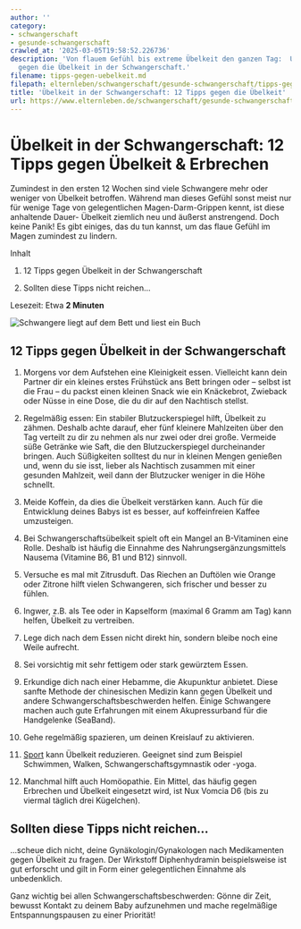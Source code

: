 ```yaml
---
author: ''
category:
- schwangerschaft
- gesunde-schwangerschaft
crawled_at: '2025-03-05T19:58:52.226736'
description: 'Von flauem Gefühl bis extreme Übelkeit den ganzen Tag:  Unsere 12 Tipps
  gegen die Übelkeit in der Schwangerschaft.'
filename: tipps-gegen-uebelkeit.md
filepath: elternleben/schwangerschaft/gesunde-schwangerschaft/tipps-gegen-uebelkeit.md
title: 'Übelkeit in der Schwangerschaft: 12 Tipps gegen die Übelkeit'
url: https://www.elternleben.de/schwangerschaft/gesunde-schwangerschaft/tipps-gegen-uebelkeit/
---
```


#  Übelkeit in der Schwangerschaft: 12 Tipps gegen Übelkeit & Erbrechen

Zumindest in den ersten 12 Wochen sind viele Schwangere mehr oder weniger von
Übelkeit betroffen. Während man dieses Gefühl sonst meist nur für wenige Tage
von gelegentlichen Magen-Darm-Grippen kennt, ist diese anhaltende Dauer-
Übelkeit ziemlich neu und äußerst anstrengend. Doch keine Panik! Es gibt
einiges, das du tun kannst, um das flaue Gefühl im Magen zumindest zu lindern.

Inhalt

1. 12 Tipps gegen Übelkeit in der Schwangerschaft

2. Sollten diese Tipps nicht reichen...

Lesezeit: Etwa **2 Minuten**

![Schwangere liegt auf dem Bett und liest ein
Buch](/fileadmin/_processed_/9/4/csm_Tipps_Mir_ist_so_schlecht...Tipps_gegen_U__belkeit_in_der_Schwangerschaft_209a9df615.jpg)

##  12 Tipps gegen Übelkeit in der Schwangerschaft

  1. Morgens vor dem Aufstehen eine Kleinigkeit essen. Vielleicht kann dein Partner dir ein kleines erstes Frühstück ans Bett bringen oder – selbst ist die Frau – du packst einen kleinen Snack wie ein Knäckebrot, Zwieback oder Nüsse in eine Dose, die du dir auf den Nachtisch stellst.  

  2. Regelmäßig essen: Ein stabiler Blutzuckerspiegel hilft, Übelkeit zu zähmen. Deshalb achte darauf, eher fünf kleinere Mahlzeiten über den Tag verteilt zu dir zu nehmen als nur zwei oder drei große. Vermeide süße Getränke wie Saft, die den Blutzuckerspiegel durcheinander bringen. Auch Süßigkeiten solltest du nur in kleinen Mengen genießen und, wenn du sie isst, lieber als Nachtisch zusammen mit einer gesunden Mahlzeit, weil dann der Blutzucker weniger in die Höhe schnellt.  

  3. Meide Koffein, da dies die Übelkeit verstärken kann. Auch für die Entwicklung deines Babys ist es besser, auf koffeinfreien Kaffee umzusteigen.  

  4. Bei Schwangerschaftsübelkeit spielt oft ein Mangel an B-Vitaminen eine Rolle. Deshalb ist häufig die Einnahme des Nahrungsergänzungsmittels Nausema (Vitamine B6, B1 und B12) sinnvoll.  

  5. Versuche es mal mit Zitrusduft. Das Riechen an Duftölen wie Orange oder Zitrone hilft vielen Schwangeren, sich frischer und besser zu fühlen.  

  6. Ingwer, z.B. als Tee oder in Kapselform (maximal 6 Gramm am Tag) kann helfen, Übelkeit zu vertreiben.  

  7. Lege dich nach dem Essen nicht direkt hin, sondern bleibe noch eine Weile aufrecht.  

  8. Sei vorsichtig mit sehr fettigem oder stark gewürztem Essen.  

  9. Erkundige dich nach einer Hebamme, die Akupunktur anbietet. Diese sanfte Methode der chinesischen Medizin kann gegen Übelkeit und andere Schwangerschaftsbeschwerden helfen. Einige Schwangere machen auch gute Erfahrungen mit einem Akupressurband für die Handgelenke (SeaBand).  

  10. Gehe regelmäßig spazieren, um deinen Kreislauf zu aktivieren.  

  11. [Sport](https://www.elternleben.de/kleinkind/sport-mit-kleinkind/) kann Übelkeit reduzieren. Geeignet sind zum Beispiel Schwimmen, Walken, Schwangerschaftsgymnastik oder -yoga.  

  12. Manchmal hilft auch Homöopathie. Ein Mittel, das häufig gegen Erbrechen und Übelkeit eingesetzt wird, ist Nux Vomcia D6 (bis zu viermal täglich drei Kügelchen).

##  Sollten diese Tipps nicht reichen...

...scheue dich nicht, deine Gynäkologin/Gynakologen nach Medikamenten gegen
Übelkeit zu fragen. Der Wirkstoff Diphenhydramin beispielsweise ist gut
erforscht und gilt in Form einer gelegentlichen Einnahme als unbedenklich.

Ganz wichtig bei allen Schwangerschaftsbeschwerden: Gönne dir Zeit, bewusst
Kontakt zu deinem Baby aufzunehmen und mache regelmäßige Entspannungspausen zu
einer Priorität!


